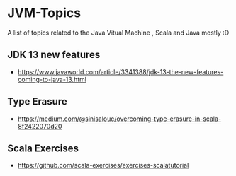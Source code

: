 # JVM-Topics
A list of topics related to the Java Vitual Machine , Scala and Java mostly :D 

## JDK 13 new features
* https://www.javaworld.com/article/3341388/jdk-13-the-new-features-coming-to-java-13.html

## Type Erasure
* https://medium.com/@sinisalouc/overcoming-type-erasure-in-scala-8f2422070d20

## Scala Exercises
* https://github.com/scala-exercises/exercises-scalatutorial

